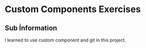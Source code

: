 # Custom Components Exercises

## Sub İnformation
I learned to use custom component and git in this project.
